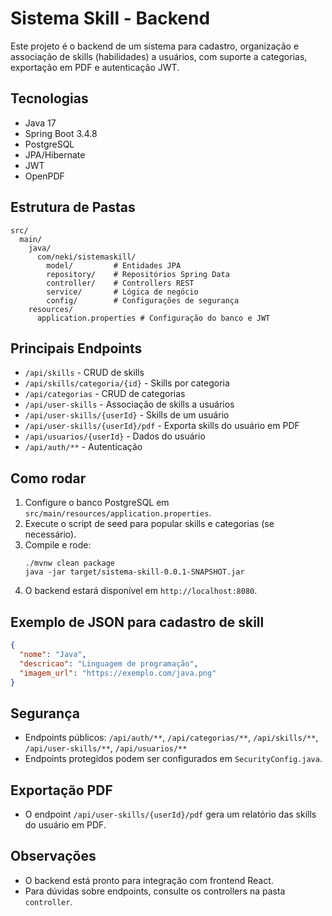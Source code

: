 # Sistema Skill - Backend

Este projeto é o backend de um sistema para cadastro, organização e associação de skills (habilidades) a usuários, com suporte a categorias, exportação em PDF e autenticação JWT.

## Tecnologias
- Java 17
- Spring Boot 3.4.8
- PostgreSQL
- JPA/Hibernate
- JWT
- OpenPDF

## Estrutura de Pastas
```
src/
  main/
    java/
      com/neki/sistemaskill/
        model/         # Entidades JPA
        repository/    # Repositórios Spring Data
        controller/    # Controllers REST
        service/       # Lógica de negócio
        config/        # Configurações de segurança
    resources/
      application.properties # Configuração do banco e JWT
```

## Principais Endpoints
- `/api/skills` - CRUD de skills
- `/api/skills/categoria/{id}` - Skills por categoria
- `/api/categorias` - CRUD de categorias
- `/api/user-skills` - Associação de skills a usuários
- `/api/user-skills/{userId}` - Skills de um usuário
- `/api/user-skills/{userId}/pdf` - Exporta skills do usuário em PDF
- `/api/usuarios/{userId}` - Dados do usuário
- `/api/auth/**` - Autenticação

## Como rodar
1. Configure o banco PostgreSQL em `src/main/resources/application.properties`.
2. Execute o script de seed para popular skills e categorias (se necessário).
3. Compile e rode:
   ```
   ./mvnw clean package
   java -jar target/sistema-skill-0.0.1-SNAPSHOT.jar
   ```
4. O backend estará disponível em `http://localhost:8080`.

## Exemplo de JSON para cadastro de skill
```json
{
  "nome": "Java",
  "descricao": "Linguagem de programação",
  "imagem_url": "https://exemplo.com/java.png"
}
```

## Segurança
- Endpoints públicos: `/api/auth/**`, `/api/categorias/**`, `/api/skills/**`, `/api/user-skills/**`, `/api/usuarios/**`
- Endpoints protegidos podem ser configurados em `SecurityConfig.java`.

## Exportação PDF
- O endpoint `/api/user-skills/{userId}/pdf` gera um relatório das skills do usuário em PDF.

## Observações
- O backend está pronto para integração com frontend React.
- Para dúvidas sobre endpoints, consulte os controllers na pasta `controller`.

